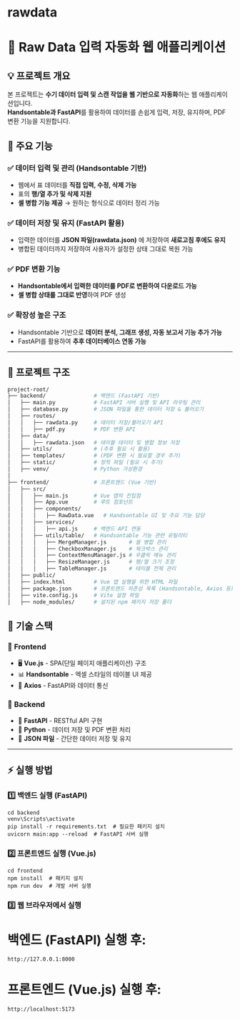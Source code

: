 # rawdata
# 📌 Raw Data 입력 자동화 웹 애플리케이션

## 💡 프로젝트 개요
본 프로젝트는 **수기 데이터 입력 및 스캔 작업을 웹 기반으로 자동화**하는 웹 애플리케이션입니다.  
**Handsontable과 FastAPI**를 활용하여 데이터를 손쉽게 입력, 저장, 유지하며, PDF 변환 기능을 지원합니다.

## 🎯 주요 기능
### ✅ 데이터 입력 및 관리 (Handsontable 기반)
- 웹에서 표 데이터를 **직접 입력, 수정, 삭제 가능**
- 표의 **행/열 추가 및 삭제 지원**
- **셀 병합 기능 제공** → 원하는 형식으로 데이터 정리 가능

### ✅ 데이터 저장 및 유지 (FastAPI 활용)
- 입력한 데이터를 **JSON 파일(rawdata.json)** 에 저장하여 **새로고침 후에도 유지**
- 병합된 데이터까지 저장하여 사용자가 설정한 상태 그대로 복원 가능

### ✅ PDF 변환 기능
- **Handsontable에서 입력한 데이터를 PDF로 변환하여 다운로드 가능**
- **셀 병합 상태를 그대로 반영**하여 PDF 생성

### ✅ 확장성 높은 구조
- Handsontable 기반으로 **데이터 분석, 그래프 생성, 자동 보고서 기능 추가 가능**
- FastAPI를 활용하여 **추후 데이터베이스 연동 가능**

---

## 📁 프로젝트 구조
```bash
project-root/
├── backend/               # 백엔드 (FastAPI 기반)
│   ├── main.py            # FastAPI 서버 실행 및 API 라우팅 관리
│   ├── database.py        # JSON 파일을 통한 데이터 저장 & 불러오기
│   ├── routes/
│   │   ├── rawdata.py     # 데이터 저장/불러오기 API
│   │   ├── pdf.py         # PDF 변환 API
│   ├── data/
│   │   ├── rawdata.json   # 테이블 데이터 및 병합 정보 저장
│   ├── utils/             # (추후 필요 시 활용)
│   ├── templates/         # (PDF 변환 시 필요할 경우 추가)
│   ├── static/            # 정적 파일 (필요 시 추가)
│   ├── venv/              # Python 가상환경
│
├── frontend/              # 프론트엔드 (Vue 기반)
│   ├── src/
│   │   ├── main.js        # Vue 앱의 진입점
│   │   ├── App.vue        # 루트 컴포넌트
│   │   ├── components/
│   │   │   ├── RawData.vue   # Handsontable UI 및 주요 기능 담당
│   │   ├── services/
│   │   │   ├── api.js     # 백엔드 API 연동
│   │   ├── utils/table/   # Handsontable 기능 관련 유틸리티
│   │   │   ├── MergeManager.js       # 셀 병합 관리
│   │   │   ├── CheckboxManager.js    # 체크박스 관리
│   │   │   ├── ContextMenuManager.js # 우클릭 메뉴 관리
│   │   │   ├── ResizeManager.js      # 행/열 크기 조정
│   │   │   ├── TableManager.js       # 테이블 전체 관리
│   ├── public/
│   ├── index.html         # Vue 앱 실행을 위한 HTML 파일
│   ├── package.json       # 프론트엔드 의존성 목록 (Handsontable, Axios 등)
│   ├── vite.config.js     # Vite 설정 파일
│   ├── node_modules/      # 설치된 npm 패키지 저장 폴더

```
## 🚀 기술 스택
### 📌 **Frontend**
- 🖥 **Vue.js** - SPA(단일 페이지 애플리케이션) 구조
- 📊 **Handsontable** - 엑셀 스타일의 테이블 UI 제공
- 🔗 **Axios** - FastAPI와 데이터 통신

### 📌 **Backend**
- 🚀 **FastAPI** - RESTful API 구현
- 🐍 **Python** - 데이터 저장 및 PDF 변환 처리
- 📂 **JSON 파일** - 간단한 데이터 저장 및 유지
---------------------------

## ⚡ 실행 방법

### 1️⃣ 백엔드 실행 (FastAPI)
```
cd backend
venv\Scripts\activate
pip install -r requirements.txt  # 필요한 패키지 설치
uvicorn main:app --reload  # FastAPI 서버 실행
```
### 2️⃣ 프론트엔드 실행 (Vue.js)
```
cd frontend
npm install  # 패키지 설치
npm run dev  # 개발 서버 실행
```
### 3️⃣ 웹 브라우저에서 실행
# 백엔드 (FastAPI) 실행 후:
```
http://127.0.0.1:8000
```
# 프론트엔드 (Vue.js) 실행 후:
```
http://localhost:5173
```
